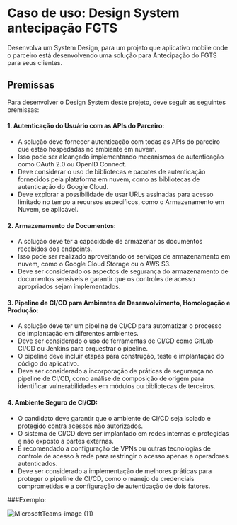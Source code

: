 # Caso de uso: Design System antecipação FGTS

Desenvolva um System Design, para um projeto que aplicativo mobile onde o parceiro está desenvolvendo uma solução para Antecipação do FGTS para seus clientes.  

## Premissas

Para desenvolver o Design System deste projeto, deve seguir as seguintes premissas:

#### 1. Autenticação do Usuário com as APIs do Parceiro:
- A solução deve fornecer autenticação com todas as APIs do parceiro que estão hospedadas no ambiente em nuvem.
- Isso pode ser alcançado implementando mecanismos de autenticação como OAuth 2.0 ou OpenID Connect.
- Deve considerar o uso de bibliotecas e pacotes de autenticação fornecidos pela plataforma em nuvem, como as bibliotecas de autenticação do Google Cloud.
- Deve explorar a possibilidade de usar URLs assinadas para acesso limitado no tempo a recursos específicos, como o Armazenamento em Nuvem, se aplicável.

#### 2. Armazenamento de Documentos:
- A solução deve ter a capacidade de armazenar os documentos recebidos dos endpoints.
- Isso pode ser realizado aproveitando os serviços de armazenamento em nuvem, como o Google Cloud Storage ou o AWS S3.
- Deve ser considerado os aspectos de segurança do armazenamento de documentos sensíveis e garantir que os controles de acesso apropriados sejam implementados.

#### 3. Pipeline de CI/CD para Ambientes de Desenvolvimento, Homologação e Produção:
- A solução deve ter um pipeline de CI/CD para automatizar o processo de implantação em diferentes ambientes.
- Deve ser considerado o uso de ferramentas de CI/CD como GitLab CI/CD ou Jenkins para orquestrar o pipeline.
- O pipeline deve incluir etapas para construção, teste e implantação do código do aplicativo.
- Deve ser considerado a incorporação de práticas de segurança no pipeline de CI/CD, como análise de composição de origem para identificar vulnerabilidades em módulos ou bibliotecas de terceiros.

#### 4. Ambiente Seguro de CI/CD:
- O candidato deve garantir que o ambiente de CI/CD seja isolado e protegido contra acessos não autorizados.
- O sistema de CI/CD deve ser implantado em redes internas e protegidas e não exposto a partes externas.
- É recomendado a configuração de VPNs ou outras tecnologias de controle de acesso à rede para restringir o acesso apenas a operadores autenticados.
- Deve ser considerado a implementação de melhores práticas para proteger o pipeline de CI/CD, como o manejo de credenciais comprometidas e a configuração de autenticação de dois fatores.


###Exemplo:

![MicrosoftTeams-image (11)](https://github.com/MzAlvess/bootcamp-vivo/assets/131389847/05b59b8d-3554-476b-ac5d-47546a4a738a)
